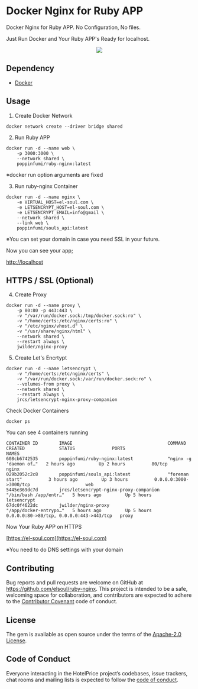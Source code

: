 # Docker Nginx for Ruby APP
Docker Nginx for Ruby APP. No Configuration, No files.

Just Run Docker and Your Ruby APP's Ready for localhost.

<p align="center">

  <a aria-label="Ruby logo" href="https://el-soul.com">
    <img src="https://badgen.net/badge/icon/Made%20by%20ELSOUL?icon=ruby&label&color=black&labelColor=black">
  </a>
  <br/>
</p>


## Dependency
- [Docker](https://www.docker.com/)



## Usage

1. Create Docker Network

```
docker network create --driver bridge shared
```


2. Run Ruby APP
```
docker run -d --name web \
    -p 3000:3000 \
    --network shared \
    poppinfumi/ruby-nginx:latest
```

※docker run option arguments are fixed

3. Run ruby-nginx Container

```
docker run -d --name nginx \
    -e VIRTUAL_HOST=el-soul.com \
    -e LETSENCRYPT_HOST=el-soul.com \
    -e LETSENCRYPT_EMAIL=info@gmail \
    --network shared \
    --link web \
    poppinfumi/souls_api:latest
```

※You can set your domain in case you need SSL in your future.


Now you can see your app;

[http://localhost](http://localhost)


## HTTPS / SSL (Optional)

4. Create  Proxy 

```
docker run -d --name proxy \
    -p 80:80 -p 443:443 \
    -v "/var/run/docker.sock:/tmp/docker.sock:ro" \
    -v "/home/certs:/etc/nginx/certs:ro" \
    -v "/etc/nginx/vhost.d" \
    -v "/usr/share/nginx/html" \
    --network shared \
    --restart always \
    jwilder/nginx-proxy
```


5. Create Let's Encrtypt

```
docker run -d --name letsencrypt \
    -v "/home/certs:/etc/nginx/certs" \
    -v "/var/run/docker.sock:/var/run/docker.sock:ro" \
    --volumes-from proxy \
    --network shared \
    --restart always \
    jrcs/letsencrypt-nginx-proxy-companion
```

Check Docker Containers

```
docker ps
```

You can see 4 containers running

```
CONTAINER ID        IMAGE                                    COMMAND                  CREATED             STATUS              PORTS                                      NAMES
608cb6742535        poppinfumi/ruby-nginx:latest             "nginx -g 'daemon of…"   2 hours ago         Up 2 hours          80/tcp                                     nginx
029b2052c2c8        poppinfumi/souls_api:latest              "foreman start"          3 hours ago         Up 3 hours          0.0.0.0:3000->3000/tcp                     web
5445e369dc7d        jrcs/letsencrypt-nginx-proxy-companion   "/bin/bash /app/entr…"   5 hours ago         Up 5 hours                                                     letsencrypt
67dc0f4622dc        jwilder/nginx-proxy                      "/app/docker-entrypo…"   5 hours ago         Up 5 hours          0.0.0.0:80->80/tcp, 0.0.0.0:443->443/tcp   proxy
```



Now Your Ruby APP on HTTPS


[https://el-soul.com](https://el-soul.com)



※You need to do DNS settings with your domain




## Contributing

Bug reports and pull requests are welcome on GitHub at https://github.com/elsoul/ruby-nginx. This project is intended to be a safe, welcoming space for collaboration, and contributors are expected to adhere to the [Contributor Covenant](http://contributor-covenant.org) code of conduct.

## License

The gem is available as open source under the terms of the [Apache-2.0 License](https://www.apache.org/licenses/LICENSE-2.0).

## Code of Conduct

Everyone interacting in the HotelPrice project’s codebases, issue trackers, chat rooms and mailing lists is expected to follow the [code of conduct](https://github.com/elsoul/ruby-nginx/blob/master/CODE_OF_CONDUCT.md).
